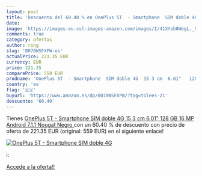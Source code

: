 ```yaml
---
layout: post
title: 'Descuento del 60.40 % en OnePlus 5T  - Smartphone  SIM doble 4G  '
date: 
image: 'https://images-eu.ssl-images-amazon.com/images/I/41XYob8WegL._SL200_.jpg'
comments: true
category: ofertas
author: ring
slug: 'B078WSFXPW-es'
actualPrice: 221.35 EUR
currency: EUR
price: 221.35
comparePrice: 559 EUR
prodname: 'OnePlus 5T  - Smartphone  SIM doble 4G  15 3 cm  6.01"   128 GB  16 MP  Android  7.1.1 Nougat  Negro '
country: 'es'
flag: '🇪🇸'
buyurl: 'https://www.amazon.es/dp/B078WSFXPW/?tag=tolees-21'
descuento: '60.40'
---
```


Tienes [OnePlus 5T  - Smartphone  SIM doble 4G  15 3 cm  6.01"   128 GB  16 MP  Android  7.1.1 Nougat  Negro ](https://www.amazon.es/dp/B078WSFXPW/?tag=tolees-21) con un 60.40 % de descuento con precio de oferta de 221.35 EUR (original: 559 EUR) en el siguiente enlace!

[![OnePlus 5T  - Smartphone  SIM doble 4G  ](https://images-eu.ssl-images-amazon.com/images/I/41XYob8WegL._SL200_.jpg)](https://www.amazon.es/dp/B078WSFXPW/?tag=tolees-21)

ℹ️:


[Accede a la oferta!!](https://www.amazon.es/dp/B078WSFXPW/?tag=tolees-21)
